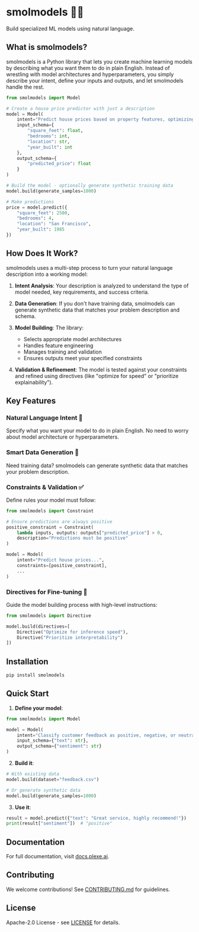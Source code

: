 # smolmodels 🤖✨

Build specialized ML models using natural language.

## What is smolmodels?

smolmodels is a Python library that lets you create machine learning models by describing what you want them to do in plain English. Instead of wrestling with model architectures and hyperparameters, you simply describe your intent, define your inputs and outputs, and let smolmodels handle the rest.

```python
from smolmodels import Model

# Create a house price predictor with just a description
model = Model(
    intent="Predict house prices based on property features, optimizing for accuracy within 10% of actual values",
    input_schema={
        "square_feet": float,
        "bedrooms": int,
        "location": str,
        "year_built": int
    },
    output_schema={
        "predicted_price": float
    }
)

# Build the model - optionally generate synthetic training data
model.build(generate_samples=1000)

# Make predictions
price = model.predict({
    "square_feet": 2500,
    "bedrooms": 4,
    "location": "San Francisco",
    "year_built": 1985
})
```

## How Does It Work?

smolmodels uses a multi-step process to turn your natural language description into a working model:

1. **Intent Analysis**: Your description is analyzed to understand the type of model needed, key requirements, and success criteria.

2. **Data Generation**: If you don't have training data, smolmodels can generate synthetic data that matches your problem description and schema.

3. **Model Building**: The library:
   - Selects appropriate model architectures
   - Handles feature engineering
   - Manages training and validation
   - Ensures outputs meet your specified constraints

4. **Validation & Refinement**: The model is tested against your constraints and refined using directives (like "optimize for speed" or "prioritize explainability").

## Key Features

### Natural Language Intent 📝
Specify what you want your model to do in plain English. No need to worry about model architecture or hyperparameters.

### Smart Data Generation 🎲
Need training data? smolmodels can generate synthetic data that matches your problem description.

### Constraints & Validation ✅
Define rules your model must follow:
```python
from smolmodels import Constraint

# Ensure predictions are always positive
positive_constraint = Constraint(
    lambda inputs, outputs: outputs["predicted_price"] > 0,
    description="Predictions must be positive"
)

model = Model(
    intent="Predict house prices...",
    constraints=[positive_constraint],
    ...
)
```

### Directives for Fine-tuning 🎯
Guide the model building process with high-level instructions:
```python
from smolmodels import Directive

model.build(directives=[
    Directive("Optimize for inference speed"),
    Directive("Prioritize interpretability")
])
```

## Installation

```bash
pip install smolmodels
```

## Quick Start

1. **Define your model**:
```python
from smolmodels import Model

model = Model(
    intent="Classify customer feedback as positive, negative, or neutral",
    input_schema={"text": str},
    output_schema={"sentiment": str}
)
```

2. **Build it**:
```python
# With existing data
model.build(dataset="feedback.csv")

# Or generate synthetic data
model.build(generate_samples=1000)
```

3. **Use it**:
```python
result = model.predict({"text": "Great service, highly recommend!"})
print(result["sentiment"])  # "positive"
```

## Documentation

For full documentation, visit [docs.plexe.ai](https://docs.plexe.ai).

## Contributing

We welcome contributions! See [CONTRIBUTING.md](CONTRIBUTING.md) for guidelines.

## License

Apache-2.0 License - see [LICENSE](LICENSE) for details.
